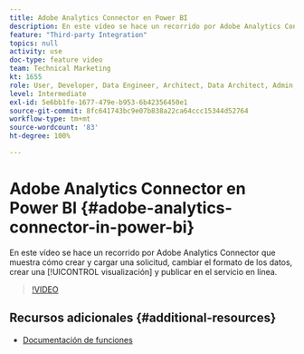 ```yaml
---
title: Adobe Analytics Connector en Power BI
description: En este vídeo se hace un recorrido por Adobe Analytics Connector que muestra cómo crear y cargar una solicitud, cambiar el formato de los datos, crear una visualización y publicar en el servicio en línea.
feature: "Third-party Integration"
topics: null
activity: use
doc-type: feature video
team: Technical Marketing
kt: 1655
role: User, Developer, Data Engineer, Architect, Data Architect, Admin, Leader
level: Intermediate
exl-id: 5e6bb1fe-1677-479e-b953-6b42356450e1
source-git-commit: 8fc641743bc9e07b838a22ca64ccc15344d52764
workflow-type: tm+mt
source-wordcount: '83'
ht-degree: 100%

---
```


# Adobe Analytics Connector en Power BI {#adobe-analytics-connector-in-power-bi}

En este vídeo se hace un recorrido por Adobe Analytics Connector que muestra cómo crear y cargar una solicitud, cambiar el formato de los datos, crear una [!UICONTROL visualización] y publicar en el servicio en línea.

>[!VIDEO](https://video.tv.adobe.com/v/23130/?quality=12&learn=on)

## Recursos adicionales {#additional-resources}

* [Documentación de funciones](https://docs.microsoft.com/es-ES/power-bi/desktop-connect-adobe-analytics)
